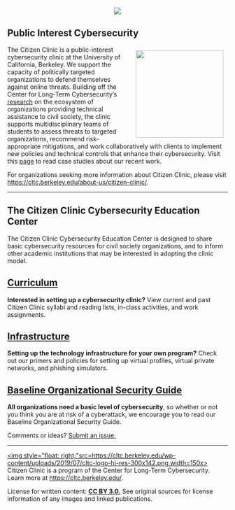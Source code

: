 # []()
<p align="center">
	<img  src="https://cltc.berkeley.edu/wp-content/uploads/2018/10/citizenclinic-logo-large-1.png">
</p>

## **Public Interest Cybersecurity**

[<img style="float: right; padding: 10px;" src="https://cltc.berkeley.edu/wp-content/uploads/2018/07/Screen-Shot-2018-07-23-at-12.21.17-PM.png" width=200x>](https://cltc.berkeley.edu/defendingpvos/)
The Citizen Clinic is a public-interest cybersecurity clinic at the University of California, Berkeley. We support the capacity of politically targeted organizations to defend themselves against online threats. Building off the Center for Long-Term Cybersecurity’s [research](https://cltc.berkeley.edu/defendingpvos/) on the ecosystem of organizations providing technical assistance to civil society, the clinic supports multidisciplinary teams of students to assess threats to targeted organizations, recommend risk-appropriate mitigations, and work collaboratively with clients to implement new policies and technical controls that enhance their cybersecurity. Visit this [page](Clinic_Curriculum/Case_Studies/) to read case studies about our recent work.

For organizations seeking more information about Citizen Clinic, please visit https://cltc.berkeley.edu/about-us/citizen-clinic/.

___

## **The Citizen Clinic Cybersecurity Education Center**

The Citizen Clinic Cybersecurity Education Center is designed to share basic cybersecurity resources for civil society organizations, and to inform other academic institutions that may be interested in adopting the clinic model. 


## **[Curriculum](Clinic_Curriculum/Lesson_Modules/)**

**Interested in setting up a cybersecurity clinic?** View current and past Citizen Clinic syllabi and reading lists, in-class activities, and work assignments.

## **[Infrastructure](Clinic_Infrastructure/VPN/)**

**Setting up the technology infrastructure for your own program?** Check out our primers and policies for setting up virtual profiles, virtual private networks, and phishing simulators.

## **[Baseline Organizational Security Guide](LRO/0-Introduction_and_TOC_(README)/)**

**All organizations need a basic level of cybersecurity**, so whether or not you think you are at risk of a cyberattack, we encourage you to read our Baseline Organizational Security Guide.



Comments or ideas? [Submit an issue.](https://github.com/cltc-berkeley/resources-beta/issues)

___


[<img style="float: right;"src=https://cltc.berkeley.edu/wp-content/uploads/2019/07/cltc-logo-hi-res-300x142.png width=150x>](https://cltc.berkeley.edu/)
Citizen Clinic is a program of the Center for Long-Term Cybersecurity. Learn more at https://cltc.berkeley.edu/.

License for written content: **[CC BY 3.0.](https://creativecommons.org/licenses/by/3.0/)** See original sources for license information of any images and linked publications.